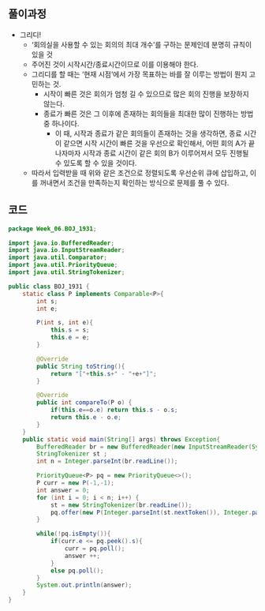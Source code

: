 ## 풀이과정

- 그리디!
    - ‘회의실을 사용할 수 있는 회의의 최대 개수’를 구하는 문제인데 분명히 규칙이 있을 것
    - 주어진 것이 시작시간/종료시간이므로 이를 이용해야 한다.
    - 그리디를 할 때는 ‘현재 시점’에서 가장 목표하는 바를 잘 이루는 방법이 뭔지 고민하는 것.
        - 시작이 빠른 것은 회의가 엄청 길 수 있으므로 많은 회의 진행을 보장하지 않는다.
        - 종료가 빠른 것은 그 이후에 존재하는 회의들을 최대한 많이 진행하는 방법 중 하나이다.
            - 이 때, 시작과 종료가 같은 회의들이 존재하는 것을 생각하면, 종료 시간이 같으면 시작 시간이 빠른 것을 우선으로 확인해서, 어떤 회의 A가 끝나자마자 시작과 종료 시간이 같은 회의 B가 이루어져서 모두 진행될 수 있도록 할 수 있을 것이다.
    - 따라서 입력받을 때 위와 같은 조건으로 정렬되도록 우선순위 큐에 삽입하고, 이를 꺼내면서 조건을 만족하는지 확인하는 방식으로 문제를 풀 수 있다.

## 코드

```java
package Week_06.BOJ_1931;

import java.io.BufferedReader;
import java.io.InputStreamReader;
import java.util.Comparator;
import java.util.PriorityQueue;
import java.util.StringTokenizer;

public class BOJ_1931 {
    static class P implements Comparable<P>{
        int s;
        int e;

        P(int s, int e){
            this.s = s;
            this.e = e;
        }

        @Override
        public String toString(){
            return "["+this.s+" - "+e+"]";
        }

        @Override
        public int compareTo(P o) {
            if(this.e==o.e) return this.s - o.s;
            return this.e - o.e;
        }
    }
    public static void main(String[] args) throws Exception{
        BufferedReader br = new BufferedReader(new InputStreamReader(System.in));
        StringTokenizer st ;
        int n = Integer.parseInt(br.readLine());

        PriorityQueue<P> pq = new PriorityQueue<>();
        P curr = new P(-1,-1);
        int answer = 0;
        for (int i = 0; i < n; i++) {
            st = new StringTokenizer(br.readLine());
            pq.offer(new P(Integer.parseInt(st.nextToken()), Integer.parseInt(st.nextToken())));
        }

        while(!pq.isEmpty()){
            if(curr.e <= pq.peek().s){
                curr = pq.poll();
                answer ++;
            }
            else pq.poll();
        }
        System.out.println(answer);
    }
}
```